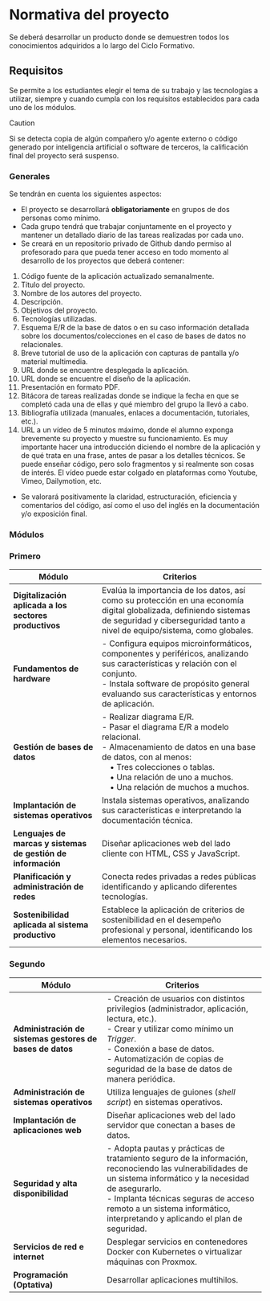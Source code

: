 # Normativa del proyecto

Se deberá desarrollar un producto donde se demuestren todos los conocimientos adquiridos a lo largo del Ciclo Formativo. 

## Requisitos

Se permite a los estudiantes elegir el tema de su trabajo y las tecnologías a utilizar, siempre y cuando cumpla con los requisitos establecidos para cada uno de los módulos.

> [!CAUTION]
> Si se detecta copia de algún compañero y/o agente externo o código generado por inteligencia artificial o software de terceros, la calificación final del proyecto será suspenso.

### Generales
Se tendrán en cuenta los siguientes aspectos:
- El proyecto se desarrollará **obligatoriamente** en grupos de dos personas como mínimo.
- Cada grupo tendrá que trabajar conjuntamente en el proyecto y mantener un detallado diario de las tareas realizadas por cada uno.
- Se creará en un repositorio privado de Github dando permiso al profesorado para que pueda tener acceso en todo momento al desarrollo de los proyectos que deberá contener:
1. Código fuente de la aplicación actualizado semanalmente.
2. Título del proyecto.
3. Nombre de los autores del proyecto.
4. Descripción.
5. Objetivos del proyecto.
6. Tecnologías utilizadas.
7. Esquema E/R de la base de datos o en su caso información detallada sobre los documentos/colecciones en el caso de bases de datos no relacionales.
8. Breve tutorial de uso de la aplicación con capturas de pantalla y/o material multimedia.
9. URL donde se encuentre desplegada la aplicación.
10. URL donde se encuentre el diseño de la aplicación.
11. Presentación en formato PDF.
12. Bitácora de tareas realizadas donde se indique la fecha en que se completó cada una de ellas y qué miembro del grupo la llevó a cabo.
13. Bibliografía utilizada (manuales, enlaces a documentación, tutoriales, etc.).
14. URL a un vídeo de 5 minutos máximo, donde el alumno exponga brevemente su proyecto y muestre su funcionamiento. Es muy importante hacer una introducción diciendo el nombre de la aplicación y de qué trata en una frase, antes de pasar a los detalles técnicos. Se puede enseñar código, pero solo fragmentos y si realmente son cosas de interés. El vídeo puede estar colgado en plataformas como Youtube, Vimeo, Dailymotion, etc.

- Se valorará positivamente la claridad, estructuración, eficiencia y comentarios del código, así como el uso del inglés en la documentación y/o exposición final.

### **Módulos**
### Primero

| Módulo | Criterios |
|--------|----------------------------------------|
| **Digitalización aplicada a los sectores productivos** | Evalúa la importancia de los datos, así como su protección en una economía digital globalizada, definiendo sistemas de seguridad y ciberseguridad tanto a nivel de equipo/sistema, como globales. |
| **Fundamentos de hardware** | - Configura equipos microinformáticos, componentes y periféricos, analizando sus características y relación con el conjunto.<br>- Instala software de propósito general evaluando sus características y entornos de aplicación. |
| **Gestión de bases de datos** | - Realizar diagrama E/R.<br>- Pasar el diagrama E/R a modelo relacional.<br>- Almacenamiento de datos en una base de datos, con al menos:<br> • Tres colecciones o tablas.<br> • Una relación de uno a muchos.<br> • Una relación de muchos a muchos. |
| **Implantación de sistemas operativos** | Instala sistemas operativos, analizando sus características e interpretando la documentación técnica. |
| **Lenguajes de marcas y sistemas de gestión de información** | Diseñar aplicaciones web del lado cliente con HTML, CSS y JavaScript. |
| **Planificación y administración de redes** | Conecta redes privadas a redes públicas identificando y aplicando diferentes tecnologías. |
| **Sostenibilidad aplicada al sistema productivo** | Establece la aplicación de criterios de sostenibilidad en el desempeño profesional y personal, identificando los elementos necesarios. |


### Segundo

| Módulo | Criterios |
|--------|----------------------------------------|
| **Administración de sistemas gestores de bases de datos** | - Creación de usuarios con distintos privilegios (administrador, aplicación, lectura, etc.).<br>- Crear y utilizar como mínimo un *Trigger*.<br>- Conexión a base de datos.<br>- Automatización de copias de seguridad de la base de datos de manera periódica. |
| **Administración de sistemas operativos** | Utiliza lenguajes de guiones (*shell script*) en sistemas operativos. |
| **Implantación de aplicaciones web** | Diseñar aplicaciones web del lado servidor que conectan a bases de datos. |
| **Seguridad y alta disponibilidad** | - Adopta pautas y prácticas de tratamiento seguro de la información, reconociendo las vulnerabilidades de un sistema informático y la necesidad de asegurarlo.<br>- Implanta técnicas seguras de acceso remoto a un sistema informático, interpretando y aplicando el plan de seguridad. |
| **Servicios de red e internet** | Desplegar servicios en contenedores Docker con Kubernetes o virtualizar máquinas con Proxmox. |
| **Programación (Optativa)** | Desarrollar aplicaciones multihilos. |


